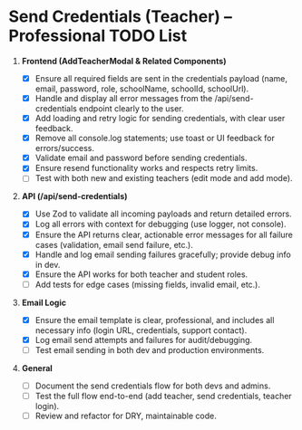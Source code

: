 # Send Credentials (Teacher) – Professional TODO List

1.  **Frontend (AddTeacherModal & Related Components)**

    -   [x] Ensure all required fields are sent in the credentials payload (name, email, password, role, schoolName, schoolId, schoolUrl).
    -   [x] Handle and display all error messages from the /api/send-credentials endpoint clearly to the user.
    -   [x] Add loading and retry logic for sending credentials, with clear user feedback.
    -   [x] Remove all console.log statements; use toast or UI feedback for errors/success.
    -   [x] Validate email and password before sending credentials.
    -   [x] Ensure resend functionality works and respects retry limits.
    -   [ ] Test with both new and existing teachers (edit mode and add mode).

2.  **API (/api/send-credentials)**

    -   [x] Use Zod to validate all incoming payloads and return detailed errors.
    -   [x] Log all errors with context for debugging (use logger, not console).
    -   [x] Ensure the API returns clear, actionable error messages for all failure cases (validation, email send failure, etc.).
    -   [x] Handle and log email sending failures gracefully; provide debug info in dev.
    -   [x] Ensure the API works for both teacher and student roles.
    -   [ ] Add tests for edge cases (missing fields, invalid email, etc.).

3.  **Email Logic**

    -   [x] Ensure the email template is clear, professional, and includes all necessary info (login URL, credentials, support contact).
    -   [x] Log email send attempts and failures for audit/debugging.
    -   [ ] Test email sending in both dev and production environments.

4.  **General**
    -   [ ] Document the send credentials flow for both devs and admins.
    -   [ ] Test the full flow end-to-end (add teacher, send credentials, teacher login).
    -   [ ] Review and refactor for DRY, maintainable code.